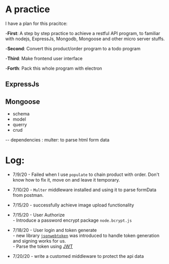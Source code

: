 # A practice
I have a plan for this pracitce:

-**First**: A step by step practice to achieve a restful API program, to familiar with nodejs, ExpressJs, Mongodb, Mongoose and other micro server stuffs.

-**Second**: Convert this product/order program to a todo program

-**Third**: Make frontend user interface

-**Forth**: Pack this whole program with electron

## ExpressJs
## Mongoose
  - schema
  - model
  - querry
  - crud


-- dependencies :
  multer: to parse html form data




  # Log:
  * 7/9/20 - Failed when I use `populate` to chain product with order. Don't know how to fix it, move on and leave it temporary. 
  * 7/10/20 - `Multer` middleware installed and using it to parse formData from postman.

  * 7/15/20 - successfully achieve image upload functionality

  * 7/15/20 - User Authorize <br>
             - Introduce a password encrypt package  `node.bcrypt.js`

  * 7/18/20 - User login and token generate<br>
            - new library [`jsonwebtoken`](https://github.com/auth0/node-jsonwebtoken) was introduced to handle token generation and signing works for us.<br>
            - Parse the token using [JWT](https://jwt.io/)

  * 7/20/20 - write a customed middleware to protect the api data